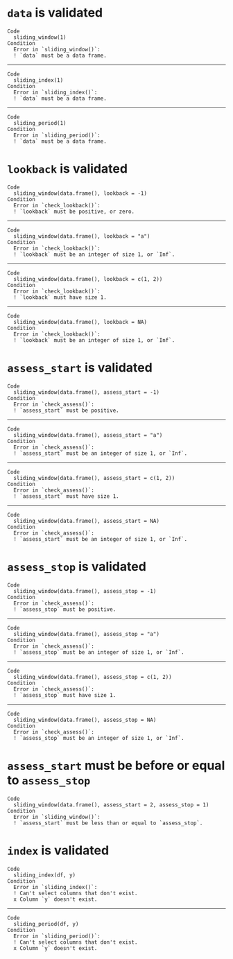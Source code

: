 # `data` is validated

    Code
      sliding_window(1)
    Condition
      Error in `sliding_window()`:
      ! `data` must be a data frame.

---

    Code
      sliding_index(1)
    Condition
      Error in `sliding_index()`:
      ! `data` must be a data frame.

---

    Code
      sliding_period(1)
    Condition
      Error in `sliding_period()`:
      ! `data` must be a data frame.

# `lookback` is validated

    Code
      sliding_window(data.frame(), lookback = -1)
    Condition
      Error in `check_lookback()`:
      ! `lookback` must be positive, or zero.

---

    Code
      sliding_window(data.frame(), lookback = "a")
    Condition
      Error in `check_lookback()`:
      ! `lookback` must be an integer of size 1, or `Inf`.

---

    Code
      sliding_window(data.frame(), lookback = c(1, 2))
    Condition
      Error in `check_lookback()`:
      ! `lookback` must have size 1.

---

    Code
      sliding_window(data.frame(), lookback = NA)
    Condition
      Error in `check_lookback()`:
      ! `lookback` must be an integer of size 1, or `Inf`.

# `assess_start` is validated

    Code
      sliding_window(data.frame(), assess_start = -1)
    Condition
      Error in `check_assess()`:
      ! `assess_start` must be positive.

---

    Code
      sliding_window(data.frame(), assess_start = "a")
    Condition
      Error in `check_assess()`:
      ! `assess_start` must be an integer of size 1, or `Inf`.

---

    Code
      sliding_window(data.frame(), assess_start = c(1, 2))
    Condition
      Error in `check_assess()`:
      ! `assess_start` must have size 1.

---

    Code
      sliding_window(data.frame(), assess_start = NA)
    Condition
      Error in `check_assess()`:
      ! `assess_start` must be an integer of size 1, or `Inf`.

# `assess_stop` is validated

    Code
      sliding_window(data.frame(), assess_stop = -1)
    Condition
      Error in `check_assess()`:
      ! `assess_stop` must be positive.

---

    Code
      sliding_window(data.frame(), assess_stop = "a")
    Condition
      Error in `check_assess()`:
      ! `assess_stop` must be an integer of size 1, or `Inf`.

---

    Code
      sliding_window(data.frame(), assess_stop = c(1, 2))
    Condition
      Error in `check_assess()`:
      ! `assess_stop` must have size 1.

---

    Code
      sliding_window(data.frame(), assess_stop = NA)
    Condition
      Error in `check_assess()`:
      ! `assess_stop` must be an integer of size 1, or `Inf`.

# `assess_start` must be before or equal to `assess_stop`

    Code
      sliding_window(data.frame(), assess_start = 2, assess_stop = 1)
    Condition
      Error in `sliding_window()`:
      ! `assess_start` must be less than or equal to `assess_stop`.

# `index` is validated

    Code
      sliding_index(df, y)
    Condition
      Error in `sliding_index()`:
      ! Can't select columns that don't exist.
      x Column `y` doesn't exist.

---

    Code
      sliding_period(df, y)
    Condition
      Error in `sliding_period()`:
      ! Can't select columns that don't exist.
      x Column `y` doesn't exist.

